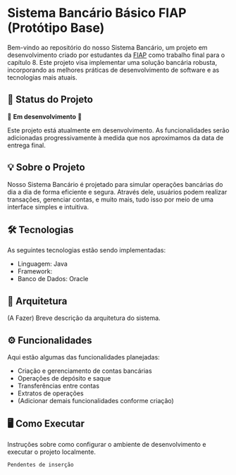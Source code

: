 # Sistema Bancário Básico FIAP (Protótipo Base)

Bem-vindo ao repositório do nosso Sistema Bancário, um projeto em desenvolvimento criado por estudantes da [FIAP](https://www.fiap.com.br/) como trabalho final para o capítulo 8. Este projeto visa implementar uma solução bancária robusta, incorporando as melhores práticas de desenvolvimento de software e as tecnologias mais atuais.

## 🚧 Status do Projeto

🔨 **Em desenvolvimento** 🔨

Este projeto está atualmente em desenvolvimento. As funcionalidades serão adicionadas progressivamente à medida que nos aproximamos da data de entrega final.

## 💡 Sobre o Projeto

Nosso Sistema Bancário é projetado para simular operações bancárias do dia a dia de forma eficiente e segura. Através dele, usuários podem realizar transações, gerenciar contas, e muito mais, tudo isso por meio de uma interface simples e intuitiva.

## 🛠 Tecnologias

As seguintes tecnologias estão sendo implementadas:

- Linguagem: Java
- Framework:
- Banco de Dados: Oracle
  
## 📐 Arquitetura

(A Fazer) Breve descrição da arquitetura do sistema.

## ⚙️ Funcionalidades

Aqui estão algumas das funcionalidades planejadas:

- Criação e gerenciamento de contas bancárias
- Operações de depósito e saque
- Transferências entre contas
- Extratos de operações
- (Adicionar demais funcionalidades conforme criação)

## 🖥️ Como Executar

Instruções sobre como configurar o ambiente de desenvolvimento e executar o projeto localmente.

```bash
Pendentes de inserção
